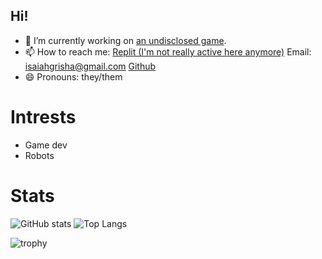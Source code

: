 ## Hi!
- 🔭 I’m currently working on [an undisclosed game](https://imnotstupid.com).
- 📫 How to reach me: [Replit (I'm not really active here anymore)](https://replit.com/@isaiah08) Email: isaiahgrisha@gmail.com [Github](https://github.com/Isaiah08-D)
- 😄 Pronouns: they/them

# Intrests
- Game dev
- Robots


# Stats
![GitHub stats](https://github-readme-stats.vercel.app/api?username=Isaiah08-D&show_icons=true&theme=react)
![Top Langs](https://github-readme-stats.vercel.app/api/top-langs/?username=Isaiah08-D&layout=compact&theme=react)


![trophy](https://github-profile-trophy.vercel.app/?username=Isaiah08-D&theme=nitro)

